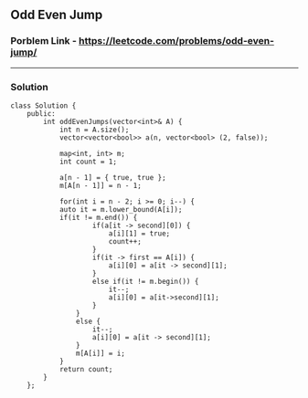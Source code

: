 ## Odd Even Jump

### Porblem Link - https://leetcode.com/problems/odd-even-jump/

---

### Solution

    class Solution {
        public:
            int oddEvenJumps(vector<int>& A) {
                int n = A.size();
                vector<vector<bool>> a(n, vector<bool> (2, false));
                
                map<int, int> m;
                int count = 1;
                
                a[n - 1] = { true, true };
                m[A[n - 1]] = n - 1;
                
                for(int i = n - 2; i >= 0; i--) {
                auto it = m.lower_bound(A[i]);
                if(it != m.end()) {  
                        if(a[it -> second][0]) {
                            a[i][1] = true;
                            count++;
                        }
                        if(it -> first == A[i]) {
                            a[i][0] = a[it -> second][1];
                        }
                        else if(it != m.begin()) {
                            it--;
                            a[i][0] = a[it->second][1];
                        }
                    }
                    else {
                        it--;
                        a[i][0] = a[it -> second][1];
                    }
                    m[A[i]] = i;
                }
                return count;
            }
        };